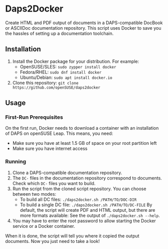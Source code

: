 # Daps2Docker

Create HTML and PDF output of documents in a DAPS-compatible DocBook or
ASCIIDoc documentation repository. This script uses Docker to save you the
hassles of setting up a documentation toolchain.

## Installation

1. Install the Docker package for your distribution. For example:
   *  OpenSUSE/SLES: `sudo zypper install docker`
   *  Fedora/RHEL: `sudo dnf install docker`
   *  Ubuntu/Debian: `sudo apt install docker.io`
2. Clone this repository: `git clone https://github.com/openSUSE/daps2docker`

## Usage

### First-Run Prerequisites

On the first run, Docker needs to download a container with an installation
of DAPS on openSUSE Leap. This means, you need:

*  Make sure you have at least 1.5 GB of space on your root partition left
*  Make sure you have internet access

### Running

1. Clone a DAPS-compatible documentation repository.
2. The `DC-` files in the documentation repository correspond to documents.
   Check which `DC-` files you want to build.
3. Run the script from the cloned script repository. You can choose between two
   modes:
   *  To build all DC files: `./daps2docker.sh /PATH/TO/DOC-DIR`
   *  To build a single DC file: `./daps2docker.sh /PATH/TO/DC-FILE`
   By default, the script will create PDF and HTML output, but there are
   more formats available: See the output of `./daps2docker.sh --help`.
4. You may have to enter the root password to allow starting the Docker service
   or a Docker container.

When it is done, the script will tell you where it copied the output documents.
Now you just need to take a look!
